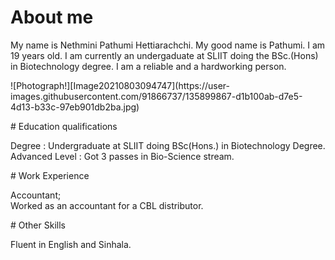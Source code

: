 # About me
My name is Nethmini Pathumi Hettiarachchi. My good name is Pathumi. I am 19 years old. I am currently an undergaduate at SLIIT doing the BSc.(Hons) in Biotechnology degree. I am a reliable and a hardworking person.
<p>![Photograph!][Image20210803094747](https://user-images.githubusercontent.com/91866737/135899867-d1b100ab-d7e5-4d13-b33c-97eb901db2ba.jpg)</p>
  # Education qualifications
  <p>Degree : Undergraduate at SLIIT doing BSc(Hons.) in Biotechnology Degree.<br>
  Advanced Level : Got 3 passes in Bio-Science stream.</p>
   # Work Experience
   <p>Accountant;<br>
    Worked as an accountant for a CBL distributor.</p>
    # Other Skills
     <p>Fluent in English and Sinhala.</p>
